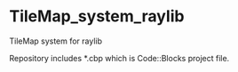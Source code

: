 # TileMap_system_raylib
TileMap system for raylib

Repository includes *.cbp which is Code::Blocks project file.